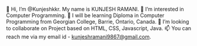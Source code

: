 👋 Hi, I’m @Kunjeshkkr. My name is KUNJESH RAMANI.
👀 I’m interested in Computer Programming.
🌱 I will be learning Diploma in Computer Programming from Georgian College, Barrie, Ontario, Canada.
💞️ I’m looking to collaborate on Project based on HTML, CSS, Javascript, Java.
📫 You can reach me via my email id - kunjeshramani9867@gmail.com.
